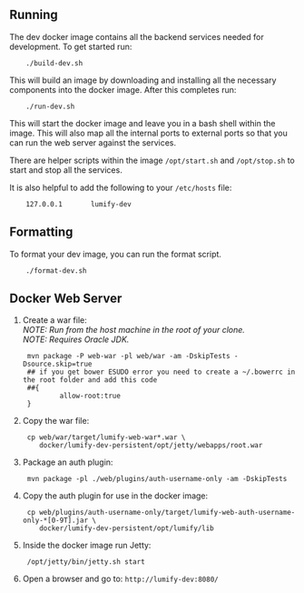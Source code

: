
## Running

The dev docker image contains all the backend services needed for development. To get started run:

        ./build-dev.sh

This will build an image by downloading and installing all the necessary components into the docker image. After
this completes run:

        ./run-dev.sh

This will start the docker image and leave you in a bash shell within the image. This will also map all the internal
ports to external ports so that you can run the web server against the services.

There are helper scripts within the image `/opt/start.sh` and `/opt/stop.sh` to start and stop all the services.

It is also helpful to add the following to your `/etc/hosts` file:

        127.0.0.1       lumify-dev

## Formatting

To format your dev image, you can run the format script.

        ./format-dev.sh

## Docker Web Server

1. Create a war file:<br/>
      _NOTE: Run from the host machine in the root of your clone._<br/>
      _NOTE: Requires Oracle JDK._

        mvn package -P web-war -pl web/war -am -DskipTests -Dsource.skip=true
        ## if you get bower ESUDO error you need to create a ~/.bowerrc in the root folder and add this code 
        ##{
                allow-root:true
        }
1. Copy the war file:

        cp web/war/target/lumify-web-war*.war \
           docker/lumify-dev-persistent/opt/jetty/webapps/root.war

1. Package an auth plugin:

        mvn package -pl ./web/plugins/auth-username-only -am -DskipTests

1. Copy the auth plugin for use in the docker image:

        cp web/plugins/auth-username-only/target/lumify-web-auth-username-only-*[0-9T].jar \
           docker/lumify-dev-persistent/opt/lumify/lib

1. Inside the docker image run Jetty:

        /opt/jetty/bin/jetty.sh start

1. Open a browser and go to: `http://lumify-dev:8080/`
